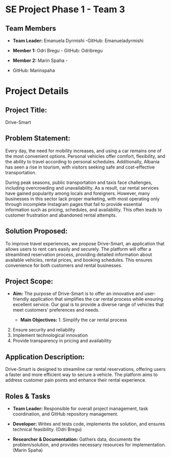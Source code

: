 # SE Project Phase 1 - Team 3  

## Team Members  

- **Team Leader:** Emanuela Dyrmishi -GitHub: Emanueladyrmishi  

- **Member 1:** Odri Bregu - GitHub: Odribregu

- **Member 2:** Marin Spaha -
- GitHub: Marinspaha 

# Project Details

## Project Title:
Drive-Smart


## Problem Statement:
Every day, the need for mobility increases, and using a car remains one of the most convenient options. Personal vehicles offer comfort, flexibility, and the ability to travel according to personal schedules. Additionally, Albania has seen a rise in tourism, with visitors seeking safe and cost-effective transportation.

During peak seasons, public transportation and taxis face challenges, including overcrowding and unavailability. As a result, car rental services have gained popularity among locals and foreigners. However, many businesses in this sector lack proper marketing, with most operating only through incomplete Instagram pages that fail to provide essential information such as pricing, schedules, and availability. This often leads to customer frustration and abandoned rental attempts.


## Solution Proposed: 
To improve travel experiences, we propose Drive-Smart, an application that allows users to rent cars easily and securely. The platform will offer a streamlined reservation process, providing detailed information about available vehicles, rental prices, and booking schedules. This ensures convenience for both customers and rental businesses.

## Project Scope:
- **Aim:** The purpose of Drive-Smart is to offer an innovative and user-friendly application that simplifies the car rental process while ensuring excellent service. Our goal is to provide a diverse range of vehicles that meet customers’ preferences and needs.

  - **Main Objectives:** 1. Simplify the car rental process
2. Ensure security and reliability
3. Implement technological innovation
4. Provide transparency in pricing and availability

## Application Description: 
Drive-Smart is designed to streamline car rental reservations, offering users a faster and more efficient way to secure a vehicle. The platform aims to address customer pain points and enhance their rental experience.


## Roles & Tasks  

- **Team Leader:** Responsible for overall project management, task coordination, and GitHub repository management.  

- **Developer:** Writes and tests code, implements the solution, and ensures technical feasibility. (Odri Bregu)  

- **Researcher & Documentation:** Gathers data, documents the problem/solution, and provides necessary resources for implementation. (Marin Spaha)

  


